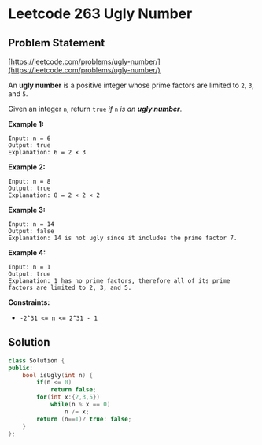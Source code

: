 # Leetcode 263 Ugly Number

## Problem Statement

[https://leetcode.com/problems/ugly-number/](https://leetcode.com/problems/ugly-number/)

An **ugly number** is a positive integer whose prime factors are limited to `2`, `3`, and `5`.

Given an integer `n`, return `true` _if_ `n` _is an **ugly number**_.

**Example 1:**

```text
Input: n = 6
Output: true
Explanation: 6 = 2 × 3
```

**Example 2:**

```text
Input: n = 8
Output: true
Explanation: 8 = 2 × 2 × 2
```

**Example 3:**

```text
Input: n = 14
Output: false
Explanation: 14 is not ugly since it includes the prime factor 7.
```

**Example 4:**

```text
Input: n = 1
Output: true
Explanation: 1 has no prime factors, therefore all of its prime factors are limited to 2, 3, and 5.
```

**Constraints:**

* `-2^31 <= n <= 2^31 - 1`

## Solution

```cpp
class Solution {
public:
    bool isUgly(int n) {
        if(n <= 0)
            return false;
        for(int x:{2,3,5}) 
            while(n % x == 0) 
                n /= x;
        return (n==1)? true: false;
    }
};
```

